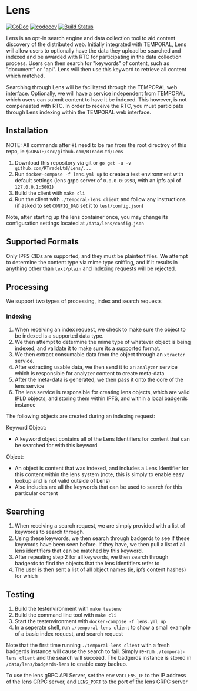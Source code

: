 # Lens

[![GoDoc](https://godoc.org/github.com/RTradeLtd/Lens?status.svg)](https://godoc.org/github.com/RTradeLtd/Lens) [![codecov](https://codecov.io/gh/RTradeLtd/Lens/branch/master/graph/badge.svg)](https://codecov.io/gh/RTradeLtd/Lens) [![Build Status](https://travis-ci.com/RTradeLtd/Lens.svg?branch=master)](https://travis-ci.com/RTradeLtd/Lens)

Lens is an opt-in search engine and data collection tool to aid content discovery of the distributed web. Initially integrated with TEMPORAL, Lens will allow users to optionally have the data they upload be searched and indexed and be awarded with RTC for participating in the data collection process. Users can then search for "keywords" of content, such as "document" or "api". Lens will then use this keyword to retrieve all content which matched.

Searching through Lens will be facilitated through the TEMPORAL web interface. Optionally, we will have a service independent from TEMPORAL which users can submit content to have it be indexed. This however, is not compensated with RTC. In order to receive the RTC, you must participate through Lens indexing within the TEMPORAL web interface.

## Installation

NOTE: All commands after `#1` need to be ran from the root directroy of this repo, ie `$GOPATH/src/github.com/RTradeLtd/Lens`

1) Download this repository via git or `go get -u -v github.com/RTradeLtd/Lens/...`
2) Run `docker-compose -f lens.yml up` to create a test environment with default settings (lens grpc server of `0.0.0.0:9998`, with an ipfs api of `127.0.0.1:5001`)
3) Build the client with `make cli`
4) Run the client with `./temporal-lens client` and follow any instructions (if asked to set `CONFIG_DAG` set it to `test/config.json`)

Note, after starting up the lens container once, you may change its configuration settings located at `/data/lens/config.json`

## Supported Formats

Only IPFS CIDs are supported, and they must be plaintext files. We attempt to determine the content type via mime type sniffing, and if it results in anything other than `text/plain` and indexing requests will be rejected.

## Processing

We support two types of processing, index and search requests

### Indexing

1) When receiving an index request, we check to make sure the object to be indexed is a supported data type.
2) We then attempt to determine the mime type of whatever object is being indexed, and validate it to make sure its a supported format.
3) We then extract consumable data from the object through an `xtractor` service.
4) After extracting usable data, we then send it to an `analyzer` service which is responsible for analyzer content to create meta-data
5) After the meta-data is generated, we then pass it onto the core of the lens service
6) The lens service is responsible for creating lens objects, which are valid IPLD objects, and storing them within IPFS, and within a local badgerds instance

The following objects are created during an indexing request:

Keyword Object:

* A keyword object contains all of the Lens Identifiers for content that can be searched for with this keyword

Object:

* An object is content that was indexed, and includes a Lens Identifier for this content within the lens system (note, this is simply to enable easy lookup and is not valid outside of Lens)
* Also includes are all the keywords that can be used to search for this particular content

## Searching

1) When receiving a search request, we are simply provided with a list of keywords to search through.
2) Using these keywords, we then search through badgerds to see if these keywords have been seen before. If they have, we then pull a list of all lens identifiers that can be matched by this keyword. 
3) After repeating step 2 for all keywords, we then search through badgerds to find the objects that the lens identifiers refer to
4) The user is then sent a list of all object names (ie, ipfs content hashes) for which 

## Testing

1) Build the testenvironment with `make testenv`
2) Build the command line tool with `make cli`
3) Start the testenvironment with `docker-compose -f lens.yml up`
4) In a seperate shell, run `./temporal-lens client` to show a small example of a basic index request, and search request

Note that the first time running `./temporal-lens client` with a fresh badgerds instance will cause the search to fail. Simply re-run `./temporal-lens client` and the search will succeed. The badgerds instance is stored in `/data/lens/badgerds-lens` to enable easy backup.

To use the lens gRPC API Server, set the env var `LENS_IP` to the IP address of the lens GRPC server, and `LENS_PORT` to the port of the lens GRPC server